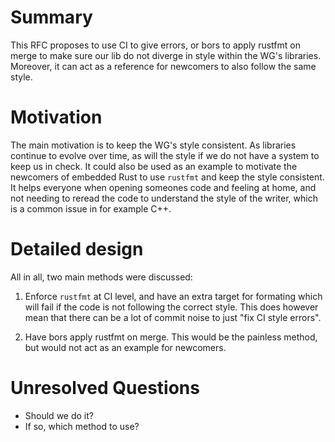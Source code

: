 # Summary
[summary]: #summary

This RFC proposes to use CI to give errors, or bors to apply rustfmt on merge to
make sure our lib do not diverge in style within the WG's libraries. Moreover,
it can act as a reference for newcomers to also follow the same style.

# Motivation
[motivation]: #motivation

The main motivation is to keep the WG's style consistent. As libraries continue
to evolve over time, as will the style if we do not have a system to keep us in
check. It could also be used as an example to motivate the newcomers of embedded
Rust to use `rustfmt` and keep the style consistent. It helps everyone when
opening someones code and feeling at home, and not needing to reread the code to
understand the style of the writer, which is a common issue in for example C++.

# Detailed design
[design]: #detailed-design

All in all, two main methods were discussed:

1. Enforce `rustfmt` at CI level, and have an extra target for formating which
will fail if the code is not following the correct style. This does however mean
that there can be a lot of commit noise to just "fix CI style errors".

2. Have bors apply rustfmt on merge. This would be the painless method, but
would not act as an example for newcomers.

# Unresolved Questions
[unresolved]: #unresolved

* Should we do it?
* If so, which method to use?
